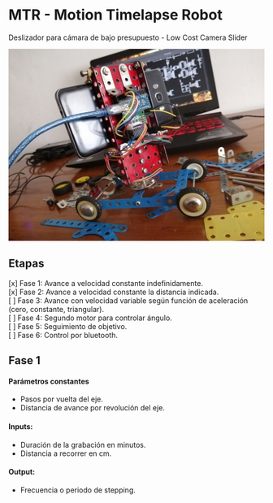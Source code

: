 # MTR - Motion Timelapse Robot

Deslizador para cámara de bajo presupuesto - Low Cost Camera Slider

![Prototipo](img/prototype.jpg)  

## Etapas
  
 [x] Fase 1: Avance a velocidad constante indefinidamente.  
 [x] Fase 2: Avance a velocidad constante la distancia indicada.  
 [ ] Fase 3: Avance con velocidad variable según función de aceleración (cero, constante, triangular).  
 [ ] Fase 4: Segundo motor para controlar ángulo.  
 [ ] Fase 5: Seguimiento de objetivo.  
 [ ] Fase 6: Control por bluetooth.  


## Fase 1

#### Parámetros constantes  
  - Pasos por vuelta del eje.  
  - Distancia de avance por revolución del eje.  

#### Inputs:  
  - Duración de la grabación en minutos.  
  - Distancia a recorrer en cm.  

#### Output:  
  - Frecuencia o periodo de stepping.  
